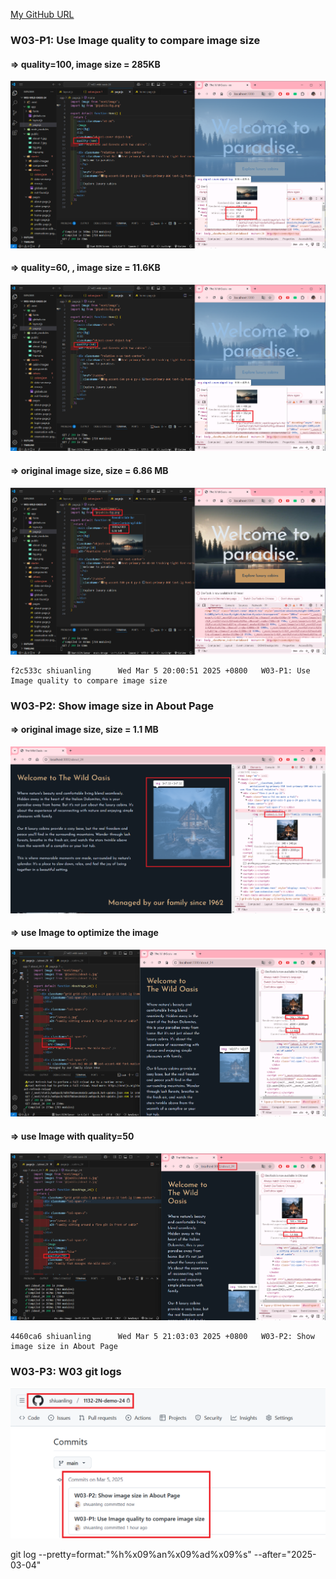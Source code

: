 [My GitHub URL](https://github.com/shiuanling/1132-2N-demo-24.git)

### W03-P1: Use Image quality to compare image size
 
#### => quality=100, image size = 285KB
 
![](w03-p1-1.png)
 
#### => quality=60, , image size = 11.6KB
 
![](w03-p1-2.png)
 
#### => original image size, size = 6.86 MB
 
![](w03-p1-3.png)
```
f2c533c shiuanling      Wed Mar 5 20:00:51 2025 +0800   W03-P1: Use Image quality to compare image size
```

### W03-P2: Show image size in About Page
 
#### => original image size, size = 1.1 MB
 
![](w03-p2-1.png)
 
#### => use Image to optimize the image
 
![](w03-p2-2.png)
 
#### => use Image with quality=50
 
![](w03-p2-3.png)
```
4460ca6 shiuanling      Wed Mar 5 21:03:03 2025 +0800   W03-P2: Show image size in About Page
```

### W03-P3: W03 git logs
![](w03-p3.png)


git log --pretty=format:"%h%x09%an%x09%ad%x09%s" --after="2025-03-04"